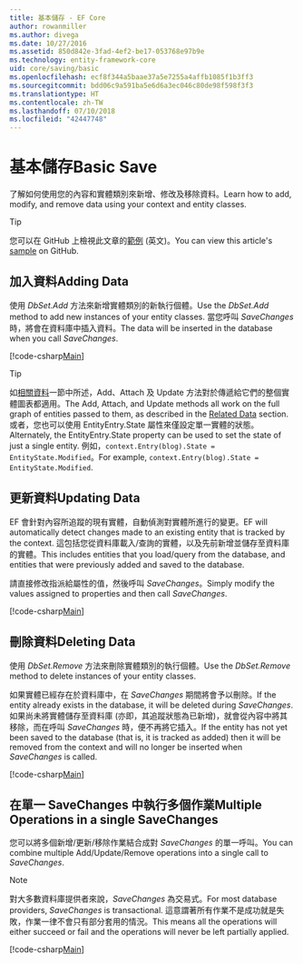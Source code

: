 ```yaml
---
title: 基本儲存 - EF Core
author: rowanmiller
ms.author: divega
ms.date: 10/27/2016
ms.assetid: 850d842e-3fad-4ef2-be17-053768e97b9e
ms.technology: entity-framework-core
uid: core/saving/basic
ms.openlocfilehash: ecf8f344a5baae37a5e7255a4affb1085f1b3ff3
ms.sourcegitcommit: bdd06c9a591ba5e6d6a3ec046c80de98f598f3f3
ms.translationtype: HT
ms.contentlocale: zh-TW
ms.lasthandoff: 07/10/2018
ms.locfileid: "42447748"
---
```

# <a name="basic-save"></a><span data-ttu-id="bb032-102">基本儲存</span><span class="sxs-lookup"><span data-stu-id="bb032-102">Basic Save</span></span>

<span data-ttu-id="bb032-103">了解如何使用您的內容和實體類別來新增、修改及移除資料。</span><span class="sxs-lookup"><span data-stu-id="bb032-103">Learn how to add, modify, and remove data using your context and entity classes.</span></span>

> [!TIP]  
> <span data-ttu-id="bb032-104">您可以在 GitHub 上檢視此文章的[範例](https://github.com/aspnet/EntityFramework.Docs/tree/master/samples/core/Saving/Saving/Basics/) \(英文\)。</span><span class="sxs-lookup"><span data-stu-id="bb032-104">You can view this article's [sample](https://github.com/aspnet/EntityFramework.Docs/tree/master/samples/core/Saving/Saving/Basics/) on GitHub.</span></span>

## <a name="adding-data"></a><span data-ttu-id="bb032-105">加入資料</span><span class="sxs-lookup"><span data-stu-id="bb032-105">Adding Data</span></span>

<span data-ttu-id="bb032-106">使用 *DbSet.Add* 方法來新增實體類別的新執行個體。</span><span class="sxs-lookup"><span data-stu-id="bb032-106">Use the *DbSet.Add* method to add new instances of your entity classes.</span></span> <span data-ttu-id="bb032-107">當您呼叫 *SaveChanges*時，將會在資料庫中插入資料。</span><span class="sxs-lookup"><span data-stu-id="bb032-107">The data will be inserted in the database when you call *SaveChanges*.</span></span>

[!code-csharp[Main](../../../samples/core/Saving/Saving/Basics/Sample.cs#Add)]

> [!TIP]  
> <span data-ttu-id="bb032-108">如[相關資料](related-data.md)一節中所述，Add、Attach 及 Update 方法對於傳遞給它們的整個實體圖表都適用。</span><span class="sxs-lookup"><span data-stu-id="bb032-108">The Add, Attach, and Update methods all work on the full graph of entities passed to them, as described in the [Related Data](related-data.md) section.</span></span> <span data-ttu-id="bb032-109">或者，您也可以使用 EntityEntry.State 屬性來僅設定單一實體的狀態。</span><span class="sxs-lookup"><span data-stu-id="bb032-109">Alternately, the EntityEntry.State property can be used to set the state of just a single entity.</span></span> <span data-ttu-id="bb032-110">例如，`context.Entry(blog).State = EntityState.Modified`。</span><span class="sxs-lookup"><span data-stu-id="bb032-110">For example, `context.Entry(blog).State = EntityState.Modified`.</span></span>

## <a name="updating-data"></a><span data-ttu-id="bb032-111">更新資料</span><span class="sxs-lookup"><span data-stu-id="bb032-111">Updating Data</span></span>

<span data-ttu-id="bb032-112">EF 會針對內容所追蹤的現有實體，自動偵測對實體所進行的變更。</span><span class="sxs-lookup"><span data-stu-id="bb032-112">EF will automatically detect changes made to an existing entity that is tracked by the context.</span></span> <span data-ttu-id="bb032-113">這包括您從資料庫載入/查詢的實體，以及先前新增並儲存至資料庫的實體。</span><span class="sxs-lookup"><span data-stu-id="bb032-113">This includes entities that you load/query from the database, and entities that were previously added and saved to the database.</span></span>

<span data-ttu-id="bb032-114">請直接修改指派給屬性的值，然後呼叫 *SaveChanges*。</span><span class="sxs-lookup"><span data-stu-id="bb032-114">Simply modify the values assigned to properties and then call *SaveChanges*.</span></span>

[!code-csharp[Main](../../../samples/core/Saving/Saving/Basics/Sample.cs#Update)]

## <a name="deleting-data"></a><span data-ttu-id="bb032-115">刪除資料</span><span class="sxs-lookup"><span data-stu-id="bb032-115">Deleting Data</span></span>

<span data-ttu-id="bb032-116">使用 *DbSet.Remove* 方法來刪除實體類別的執行個體。</span><span class="sxs-lookup"><span data-stu-id="bb032-116">Use the *DbSet.Remove* method to delete instances of your entity classes.</span></span>

<span data-ttu-id="bb032-117">如果實體已經存在於資料庫中，在 *SaveChanges* 期間將會予以刪除。</span><span class="sxs-lookup"><span data-stu-id="bb032-117">If the entity already exists in the database, it will be deleted during *SaveChanges*.</span></span> <span data-ttu-id="bb032-118">如果尚未將實體儲存至資料庫 (亦即，其追蹤狀態為已新增)，就會從內容中將其移除，而在呼叫 *SaveChanges* 時，便不再將它插入。</span><span class="sxs-lookup"><span data-stu-id="bb032-118">If the entity has not yet been saved to the database (that is, it is tracked as added) then it will be removed from the context and will no longer be inserted when *SaveChanges* is called.</span></span>

[!code-csharp[Main](../../../samples/core/Saving/Saving/Basics/Sample.cs#Remove)]

## <a name="multiple-operations-in-a-single-savechanges"></a><span data-ttu-id="bb032-119">在單一 SaveChanges 中執行多個作業</span><span class="sxs-lookup"><span data-stu-id="bb032-119">Multiple Operations in a single SaveChanges</span></span>

<span data-ttu-id="bb032-120">您可以將多個新增/更新/移除作業結合成對 *SaveChanges* 的單一呼叫。</span><span class="sxs-lookup"><span data-stu-id="bb032-120">You can combine multiple Add/Update/Remove operations into a single call to *SaveChanges*.</span></span>

> [!NOTE]  
> <span data-ttu-id="bb032-121">對大多數資料庫提供者來說，*SaveChanges* 為交易式。</span><span class="sxs-lookup"><span data-stu-id="bb032-121">For most database providers, *SaveChanges* is transactional.</span></span> <span data-ttu-id="bb032-122">這意謂著所有作業不是成功就是失敗，作業一律不會只有部分套用的情況。</span><span class="sxs-lookup"><span data-stu-id="bb032-122">This means  all the operations will either succeed or fail and the operations will never be left partially applied.</span></span>

[!code-csharp[Main](../../../samples/core/Saving/Saving/Basics/Sample.cs#MultipleOperations)]
